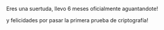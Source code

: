 Eres una suertuda, llevo 6 meses oficialmente aguantandote!

y felicidades por pasar la primera prueba de criptografía!

